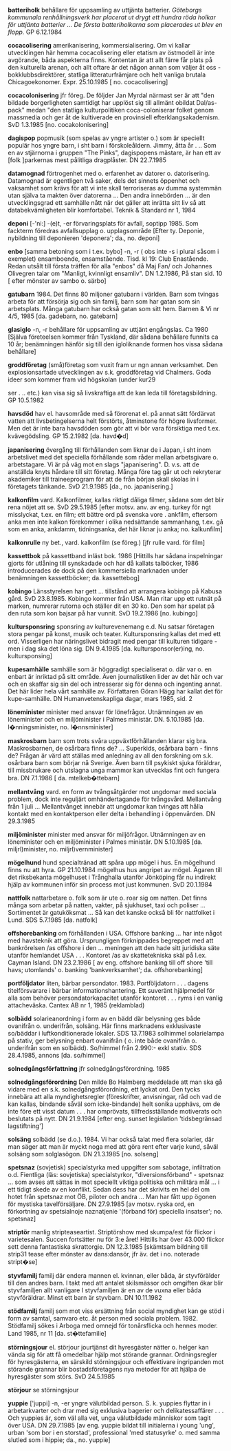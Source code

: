 **batteriholk** behållare för uppsamling av uttjänta
batterier. _Göteborgs kommunala
renhållningsverk har placerat ut drygt ett
hundra röda holkar för uttjänta batterier
... De första batteriholkarna som placerades
ut blev en flopp._ GP 6.12.1984

**cocacolisering** amerikanisering, kommersialisering.
Om vi kallar utvecklingen
här hemma cocacolisering eller etatism
av östmodell är inte avgörande, båda aspekterna
finns. Kontentan är att allt färre
får plats på den kulturella arenan, och
allt oftare är det någon annan som väljer
åt oss - bokklubbsdirektörer, statliga litteraturfrämjare
och helt vanliga brutala
Chicagoekonomer. Expr. 25.10.1985
[ no. cocacolisering]

**cocacolonisering** jfr föreg. De följder Jan
Myrdal närmast ser är att "den bildade
borgerligheten samtidigt har upplöst sig
till allmänt obildat Dal/as-pack" medan
"den statliga kulturpolitiken coca-coloniserar
folket genom massmedia och ger åt
de kultiverade en provinsiell efterklangsakademism.
SvD 1.3.1985 [no. cocakolonisering]

**dagispop** popmusik (som spelas av yngre
artister o.) som är speciellt populär hos
yngre barn, i sht barn i förskoleåldern.
Jimmy, åtta år . .. Som en av stjärnorna i
gruppen "The Pinks", dagispopens mästare,
är han ett av [folk ]parkernas mest
pålitliga dragplåster. DN 22.7.1985

**datamognad** förtrogenhet med o. erfarenhet
av datorer o. datorisering. Datamognad
är egentligen två saker, dels det
sinnets öppenhet och vaksamhet som
krävs för att vi inte skall terroriseras av
dumma systemmän utan själva ta makten
över datorerna ... Den andra innebörden
... är den utvecklingsgrad ett samhälle
nått när det gäller att inrätta sitt liv
så att databekvämligheten blir komfortabel.
Teknik & Standard nr 1, 1984

**deponi** [-'ni:] -(e)t, -er förvaringsplats för
avfall, soptipp 1985. Som fackterm föredras
avfallsupplag o. upplagsområde
[Efter ty. Deponie, nybildning till deponieren
'deponera'; da., no. deponi]

**enbo** [samma betoning som i t.ex. bybo]
-n, -r ( obs inte -s i plural såsom i exemplet)
ensamboende, ensamstående. Tisd.
kl 19: Club Enastående. Redan utsålt till
första träffen för alla "enbos" då Maj
Fan/ och Johannes Olivegren talar om
"Manligt, kvinnligt ensamliv". DN
1.2.1986, På stan sid. 10 [ efter mönster
av sambo o. särbo]

**gatubarn** 1984. Det finns 80 miljoner gatubarn
i världen. Barn som tvingas arbeta
för att försörja sig och sin familj, barn
som har gatan som sin arbetsplats.
Många gatubarn har också gatan som sitt
hem. Barnen & Vi nr 4/5, 1985 [da.
gadebarn, no. gatebarn]

**glasiglo** -n, -r behållare för uppsamling av
uttjänt engångslas. Ca 1980 [Själva företeelsen
kommer från Tyskland, där sådana
behållare funnits ca 10 år; benämningen
hänför sig till den igloliknande
formen hos vissa sådana behållare]

**groddföretag** (små)företag som vuxit fram
ur ngn annan verksamhet. Den explosionsartade
utvecklingen av s.k. groddföretag
vid Chalmers. Goda ideer som
kommer fram vid högskolan (under kur29

ser . .. etc.) kan visa sig så livskraftiga att
de kan leda till företagsbildning. GP
10.5.1982

**havsdöd** hav el. havsområde med så förorenat
el. på annat sätt fördärvat vatten
att livsbetingelserna helt förstörts, åtminstone
för högre livsformer. Men det
är inte bara havsdöden som gör att vi bör
vara försiktiga med t.ex. kvävegödsling.
GP 15.2.1982 [da. havd�d]

**japanisering** övergång till förhållanden
som liknar de i Japan, i sht inom arbetslivet
med det speciella förhållande som
råder mellan arbetsgivare o. arbetstagare.
Vi är på väg mot en slags "japanisering".
D. v.s. att de anställda knyts hårdare
till sitt företag. Många före tag går ut
och rekryterar akademiker till traineeprogram
för att de från början skall skolas
in i företagets tänkande. SvD
21.9.1985 [da., no. japanisering.]

**kalkonfilm** vard. Kalkonfilmer, kallas riktigt
dåliga filmer, sådana som det blir
rena nöjet att se. SvD 29.5.1985 [efter
motsv. anv. av eng. turkey för ngt misslyckat,
t.ex. en film; ett bättre ord på
svenska vore . ankfilm, eftersom anka
men inte kalkon förekommer i olika
nedsättande sammanhang, t.ex. gå som
en anka, ankdamm, tidningsanka, det
här liknar ju anka; no. kalkunfilm]

**kalkonrulle** ny bet., vard. kalkonfilm (se
föreg.) [jfr rulle vard. för film]

**kassettbok** på kassettband inläst bok. 1986
[Hittills har sådana inspelningar gjorts
för utlåning till synskadade och har då
kallats talböcker, 1986 introducerades
de dock på den kommersiella marknaden
under benämningen kassettböcker;
da. kassettebog]

**kobingo** Länsstyrelsen har gett ... tillstånd
att arrangera kobingo på Kabusa gård.
SvD 23.8.1985. Kobingo kommer från
USA. Man ritar upp ett rutnät på marken,
numrerar rutorna och ställer dit en
30
ko. Den som har spelat på den ruta som
kon bajsar på har vunnit. SvD 19.2.1986
[no. kubingo]

**kultursponsring** sponsring av kulturevenemang
e.d. Nu satsar företagen stora
pengar på konst, musik och teater. Kultursponsring
kallas det med ett ord. Visserligen
har näringslivet bidragit med
pengar till kulturen tidigare - men i dag
ska det löna sig. DN 9.4.1985 [da. kultursponsor(er)ing,
no. kultursponsing]

**kupesamhälle** samhälle som är höggradigt
specialiserat o. där var o. en enbart är
inriktad på sitt område. Även journalistiken
lider av det här och var och en
skaffar sig sin del och intresserar sig för
denna och ingenting annat. Det här lider
hela vårt samhälle av. Författaren Göran
Hägg har kallat det för kupe-samhälle.
DN Humanvetenskapliga dagar, mars
1985, sid. 2

**löneminister** minister med ansvar för lönefrågor.
Utnämningen av en löneminister
och en miljöminister i Palmes ministär.
DN. 5.10.1985 [da. l�nningsminister,
no. l�nnsminister]

**maskrosbarn** barn som trots svåra uppväxtförhållanden
klarar sig bra. Maskrosbarnen,
de osårbara finns de? ... Superkids,
osårbara barn - finns de? Frågan
är värd att ställas med anledning av
all den forskning om s.k. osårbara barn
som börjar nå Sverige. Även barn till
psykiskt sjuka föräldrar, till missbrukare
och utslagna unga mammor kan utvecklas
fint och fungera bra. DN 7.1.1986
[ da. mtelkeb�ttebarn]

**mellantvång** vard. en form av tvångsåtgärder
mot ungdomar med sociala problem,
dock inte reguljärt omhändertagande
för tvångsvård. Mellantvång från
1 juli ... Mellantvånget innebär att ungdomar
kan tvingas att hålla kontakt med
en kontaktperson eller delta i behandling
i öppenvården. DN 29.3.1985 

**miljöminister** minister med ansvar för
miljöfrågor. Utnämningen av en löneminister
och en miljöminister i Palmes ministär.
DN 5.10.1985 [da. miljrl)minister,
no. miljrl)vernminister]

**mögelhund** hund specialtränad att spåra
upp mögel i hus. En mögelhund finns nu
att hyra. GP 21.10.1984
mögelhus hus angripet av mögel. Ägaren
till det riksbekanta mögelhuset i Trånghalla
utanför Jönköping får nu indirekt
hjälp av kommunen inför sin process
mot just kommunen. SvD 20.1.1984

**nattfolk** nattarbetare o. folk som är ute o.
roar sig om natten. Det finns många som
arbetar på natten, vakter, på sjukhuset,
taxi och poliser ... Sortimentet är gatuköksmat
... Så kan det kanske också bli
för nattfolket i Lund. SDS 5.7.1985 [da.
natfolk]

**offshorebanking** om förhållanden i USA.
Offshore banking ... har inte något med
havsteknik att göra. Ursprungligen förknippades
begreppet med att bankrörelsen
/as offshore i den ... meningen att
den hade sitt juridiska säte utanför hemlandet
USA . . . Kontoret /as av skattetekniska
skäl på I.ex. Cayman Island.
DN 23.2.1986 [ av eng. offshore banking
till off shore 'till havs; utomlands' o.
banking 'bankverksamhet'; da. offshorebanking]

**portföljdator** liten, bärbar persondator.
1983. Portföljdatorn . . . dagens titelförsvarare
i bärbar informationshantering.
Ett suveränt hjälpmedel för alla
som behöver persondatorkapacitet utanför
kontoret . . . ryms i en vanlig attacheväska.
Cantex AB nr 1, 1985 (reklamblad)

**solbädd** solarieanordning i form av en
bädd där belysning ges både ovanifrån
o. underifrån, solsäng. Här finns marknadens
exklusivaste so/bäddar i luftkonditionerade
lokaler. SDS 13.7.1983
solhimmel solarielampa på stativ, ger belysning
enbart ovanifrån ( o. inte både
ovanifrån o. underifrån som en solbädd).
So/himmel från 2.990:- exkl stativ.
SDS 28.4.1985, annons [da. so/himmel]

**solnedgångsförfattning** jfr solnedgångsförordning.
1985

**solnedgångsförordning** Den milde Bo
Halmberg meddelade att man ska gå vidare
med en s.k. solnedgångsförordning,
ett lyckat ord. Den tycks innebära att alla
myndighetsregler (föreskrifter, anvisningar,
råd och vad de kan kallas, bindande
såväl som icke-bindande) helt sonika
upphävs, om de inte före ett visst
datum . . . har omprövats, tillfredsställande
motiverats och beslutats på nytt.
DN 21.9.1984 [efter eng. sunset legislation
'tidsbegränsad lagstiftning']

**solsäng** solbädd (se d.o.). 1984. Vi har
också talat med flera solarier, där man
säger att man är myckt noga med att göra
rent efter varje kund, såväl solsäng som
solglasögon. DN 21.3.1985 [no. solseng]

**spetsnaz** (sovjetisk) specialstyrka med
uppgifter som sabotage, infiltration o.d.
Fientliga (läs: sovjetiska) specialstyrkor,
"diversionsförband" - spetsnaz ... som
avses att sättas in mot speciellt viktiga
politiska och militära mål ... i ett tidigt
skede av en konflikt. Sedan dess har det
skrivits en hel del om hotet från spetsnaz
mot ÖB, piloter och andra ... Man har
fått upp ögonen för mystiska tavelförsäljare.
DN 27.9.1985 [av motsv. ryska
ord, en förkortning av spetsialnoje naznatjenie
'(förband för) speciella insatser';
no. spetsnaz]

**striptör** manlig stripteaseartist. Striptörshow
med skumpa/est för flickor i varietesalen.
Succen fortsätter nu för 3:e
året! Hittills har över 43.000 flickor sett
denna fantastiska skrattorgie. DN
12.3.1985 [skämtsam bildning till strip31
tease efter mönster av dans:dansör, jfr
äv. det i no. noterade stript�se]

**styvfamilj** familj där endera mannen el.
kvinnan, eller båda, är styvförälder till
den andres barn. I takt med att antalet
skilsmässor och omgiften ökar blir styvfamiljen
allt vanligare I styvfamiljen är
en av de vuxna eller båda styvföräldrar.
Minst ett barn är styvbarn. DN
10.11.1982

**stödfamilj** familj som mot viss ersättning
från social myndighet kan ge stöd i form
av samtal, samvaro etc. åt person med
sociala problem. 1982. Stödfamilj sökes i
Arboga med omnejd för tonårsflicka och
hennes moder. Land 1985, nr 11 [da.
st�ttefamilie]

**störningsjour** el. störjour jourtjänst dit hyresgäster
nätter o. helger kan vända sig
för att få omedelbar hjälp mot störande
grannar. Ordningsregler för hyresgästerna,
en särskild störningsjour och effektivare
ingripanden mot störande grannar
blir bostadsföretagens nya metoder för
att hjälpa de hyresgäster som störs. SvD
24.5.1985 

**störjour** se störningsjour

**yuppie** ['juppi] -n, -er yngre välutbildad
person. S. k. yuppies flyttar in i arbetarkvarter
och drar med sig exklusiva bagerier
och delikatessaffärer . . . Och yuppies
är, som väl alla vet, unga välutbildade
människor som tagit över USA. DN
29.7.1985 [av eng. yuppie bildat till initialerna
i young 'ung', urban 'som bor i en
storstad', professional 'med statusyrke'
o. med samma slutled som i hippie; da.,
no. yuppie]